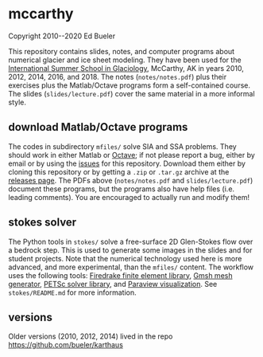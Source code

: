 mccarthy
========

Copyright 2010--2020  Ed Bueler

This repository contains slides, notes, and computer programs about numerical glacier and ice sheet modeling.  They have been used for the [International Summer School in Glaciology](http://glaciers.gi.alaska.edu/courses/summerschool), McCarthy, AK in years 2010, 2012, 2014, 2016, and 2018.  The notes (`notes/notes.pdf`) plus their exercises plus the Matlab/Octave programs form a self-contained course.  The slides (`slides/lecture.pdf`) cover the same material in a more informal style.


download Matlab/Octave programs
-------------------------------

The codes in subdirectory `mfiles/` solve SIA and SSA problems.  They should work in either Matlab or [Octave](https://www.gnu.org/software/octave/); if not please report a bug, either by email or by using the [issues](https://github.com/bueler/mccarthy/issues) for this repository.  Download them either by cloning this repository or by getting a `.zip` or `.tar.gz` archive at the [releases page](https://github.com/bueler/mccarthy/releases).  The PDFs above (`notes/notes.pdf` and `slides/lecture.pdf`) document these programs, but the programs also have help files (i.e. leading comments).  You are encouraged to actually run and modify them!


stokes solver
-------------

The Python tools in `stokes/` solve a free-surface 2D Glen-Stokes flow over a bedrock step.  This is used to generate some images in the slides and for student projects.  Note that the numerical technology used here is more advanced, and more experimental, than the `mfiles/` content.  The workflow uses the following tools: [Firedrake finite element library](https://www.firedrakeproject.org/), [Gmsh mesh generator](http://gmsh.info/), [PETSc solver library](http://www.mcs.anl.gov/petsc/), and [Paraview visualization](https://www.paraview.org/).  See `stokes/README.md` for more information.


versions
--------

Older versions (2010, 2012, 2014) lived in the repo https://github.com/bueler/karthaus

